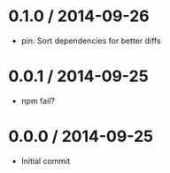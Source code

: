 
0.1.0 / 2014-09-26
==================

  * pin: Sort dependencies for better diffs

0.0.1 / 2014-09-25
==================

  * npm fail?

0.0.0 / 2014-09-25
==================

  * Initial commit
